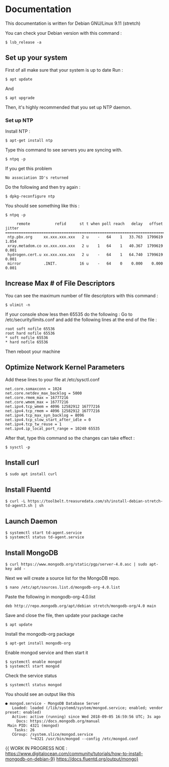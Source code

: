 # Documentation
This documentation is written for Debian GNU/Linux 9.11 (stretch)  

You can check your Debian version with this command :

    $ lsb_release -a

## Set up your system
First of all make sure that your system is up to date
Run :
    
    $ apt update
    
And
    
    $ apt upgrade

Then, it's highly recommended that you set up NTP daemon.

### Set up NTP
Install NTP :
    
    $ apt-get install ntp

Type this command to see servers you are syncing with.

    $ ntpq -p
    
If you get this problem

    No association ID's returned
    
Do the following and then try again :

    $ dpkg-reconfigure ntp
    
You should see something like this :

    $ ntpq -p
    
         remote           refid      st t when poll reach   delay   offset  jitter
    ==============================================================================
     ntp.pbx.org     xx.xxx.xxx.xxx   2 u    -   64    1   33.763  1799619   1.054
     xray.metadom.co xx.xxx.xxx.xxx   2 u    1   64    1   40.367  1799619   0.001
     hydrogen.cert.u xx.xxx.xxx.xxx   2 u    -   64    1   64.740  1799619   0.001
     mirror          .INIT.          16 u    -   64    0    0.000    0.000   0.001


## Increase Max # of File Descriptors
You can see the maximum number of file descriptors with this command :

    $ ulimit -n

If your console show less then 65535 do the following :
Go to /etc/security/limits.conf and add the following lines at the end of the file :
  
    root soft nofile 65536
    root hard nofile 65536
    * soft nofile 65536
    * hard nofile 65536
   
Then reboot your machine

## Optimize Network Kernel Parameters
Add these lines to your file at /etc/sysctl.conf

    net.core.somaxconn = 1024
    net.core.netdev_max_backlog = 5000
    net.core.rmem_max = 16777216
    net.core.wmem_max = 16777216
    net.ipv4.tcp_wmem = 4096 12582912 16777216
    net.ipv4.tcp_rmem = 4096 12582912 16777216
    net.ipv4.tcp_max_syn_backlog = 8096
    net.ipv4.tcp_slow_start_after_idle = 0
    net.ipv4.tcp_tw_reuse = 1
    net.ipv4.ip_local_port_range = 10240 65535
    
 After that, type this command so the changes can take effect :
 
    $ sysctl -p
    
## Install curl
    
    $ sudo apt install curl

## Install Fluentd
    
    $ curl -L https://toolbelt.treasuredata.com/sh/install-debian-stretch-td-agent3.sh | sh

## Launch Daemon

    $ systemctl start td-agent.service
    $ systemctl status td-agent.service
    
## Install MongoDB

    $ curl https://www.mongodb.org/static/pgp/server-4.0.asc | sudo apt-key add -

Next we will create a source list for the MongoDB repo.

    $ nano /etc/apt/sources.list.d/mongodb-org-4.0.list

Paste the following in mongodb-org-4.0.list

    deb http://repo.mongodb.org/apt/debian stretch/mongodb-org/4.0 main

Save and close the file, then update your package cache

    $ apt update

Install the mongodb-org package

    $ apt-get install mongodb-org

Enable mongod service and then start it

    $ systemctl enable mongod
    $ systemctl start mongod
    
Check the service status

    $ systemctl status mongod
    
You should see an output like this

    ● mongod.service - MongoDB Database Server
       Loaded: loaded (/lib/systemd/system/mongod.service; enabled; vendor preset: enabled)
       Active: active (running) since Wed 2018-09-05 16:59:56 UTC; 3s ago
         Docs: https://docs.mongodb.org/manual
     Main PID: 4321 (mongod)
        Tasks: 26
       CGroup: /system.slice/mongod.service
               └─4321 /usr/bin/mongod --config /etc/mongod.conf 
    
{{ WORK IN PROGRESS NOE : https://www.digitalocean.com/community/tutorials/how-to-install-mongodb-on-debian-9}
https://docs.fluentd.org/output/mongo}